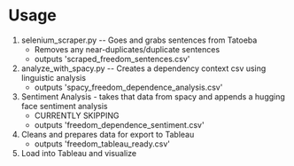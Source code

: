 
# Usage
1. selenium_scraper.py -- Goes and grabs sentences from Tatoeba
    - Removes any near-duplicates/duplicate sentences
    - outputs 'scraped_freedom_sentences.csv'
2. analyze_with_spacy.py -- Creates a dependency context csv using linguistic analysis
    - outputs 'spacy_freedom_dependence_analysis.csv'
3. Sentiment Analysis - takes that data from spacy and appends a hugging face sentiment analysis
    - CURRENTLY SKIPPING
    - outputs 'freedom_dependence_sentiment.csv'
4. Cleans and prepares data for export to Tableau
    - outputs 'freedom_tableau_ready.csv'
5. Load into Tableau and visualize